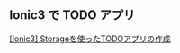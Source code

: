 ## Ionic3 で TODO アプリ
[[Ionic3] Storageを使ったTODOアプリの作成](https://webbibouroku.com/Blog/Article/ionic3-todo)
